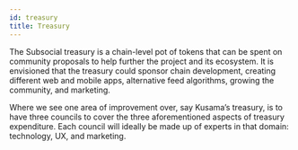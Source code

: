 ```yaml
---
id: treasury
title: Treasury
---
```


The Subsocial treasury is a chain-level pot of tokens that can be spent on community proposals
to help further the project and its ecosystem. It is envisioned that the treasury could sponsor
chain development, creating different web and mobile apps, alternative feed algorithms, growing
the community, and marketing.

Where we see one area of improvement over, say Kusama’s treasury, is to have three councils
to cover the three aforementioned aspects of treasury expenditure. Each council will ideally be
made up of experts in that domain: technology, UX, and marketing.